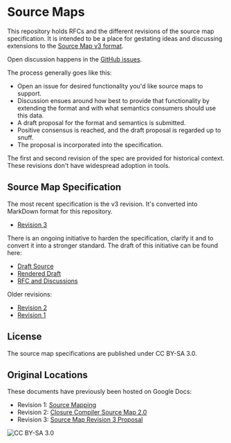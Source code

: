 # Source Maps

This repository holds RFCs and the different revisions of the source map specification. It is intended to be a place for gestating ideas and discussing extensions to the [Source Map v3 format][spec].

Open discussion happens in the [GitHub issues][issues].

The process generally goes like this:

- Open an issue for desired functionality you'd like source maps to support.
- Discussion ensues around how best to provide that functionality by extending
  the format and with what semantics consumers should use this data.
- A draft proposal for the format and semantics is submitted.
- Positive consensus is reached, and the draft proposal is regarded up to snuff.
- The proposal is incorporated into the specification.

[spec]: https://tc39.es/source-map-spec/
[issues]: https://github.com/source-map/source-map-rfc/issues

The first and second revision of the spec are provided for historical context.
These revisions don't have widespread adoption in tools.

## Source Map Specification

The most recent specification is the v3 revision. It's converted into MarkDown
format for this repository.

- [Revision 3](source-map-rev3.md)

There is an ongoing initiative to harden the specification, clarify it and to
convert it into a stronger standard. The draft of this initiative can be found here:

- [Draft Source](source-map.bs)
- [Rendered Draft](https://tc39.es/source-map-spec/)
- [RFC and Discussions](https://github.com/source-map/source-map-rfc/)

Older revisions:

- [Revision 2](source-map-rev2.md)
- [Revision 1](source-map-rev1.md)

## License

The source map specifications are published under CC BY-SA 3.0.

## Original Locations

These documents have previously been hosted on Google Docs:

- Revision 1: [Source Mapping](https://docs.google.com/document/d/1g6tuP7unEkxUSZwLm4IcLoJn1eNDhEmZLAV2kphdvOY/edit)
- Revision 2: [Closure Compiler Source Map 2.0](https://docs.google.com/document/d/1xi12LrcqjqIHTtZzrzZKmQ3lbTv9mKrN076UB-j3UZQ/edit?hl=en_US)
- Revision 3: [Source Map Revision 3 Proposal](https://docs.google.com/document/d/1U1RGAehQwRypUTovF1KRlpiOFze0b-_2gc6fAH0KY0k/edit#heading=h.1ce2c87bpj24)

![CC BY-SA 3.0](https://licensebuttons.net/l/by-sa/3.0/88x31.png)

